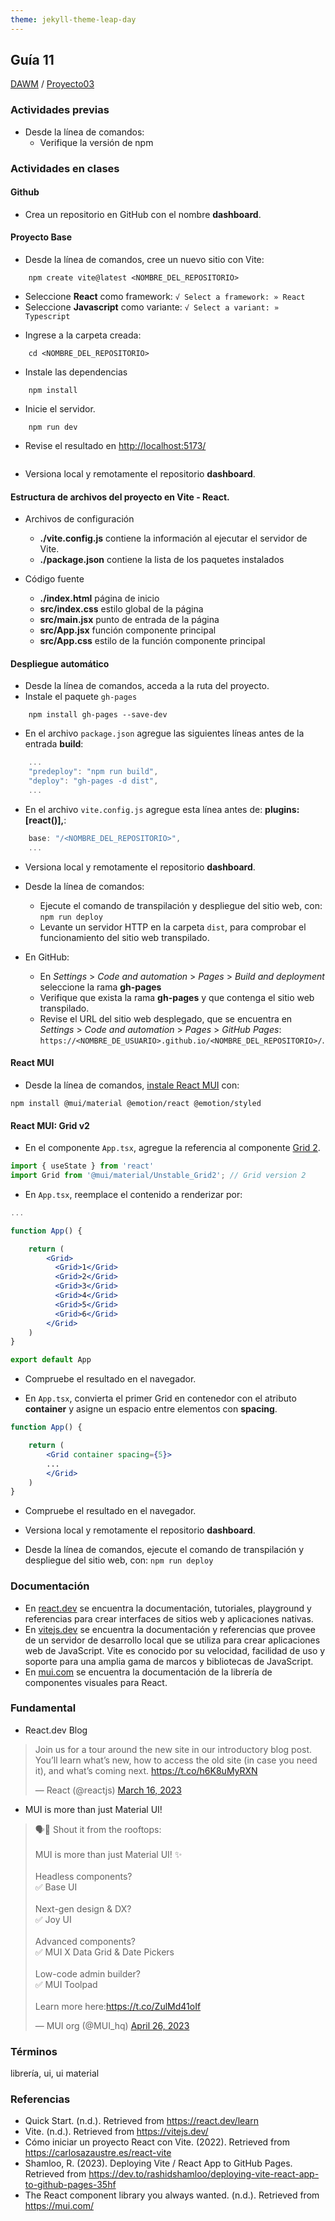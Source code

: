 ```yaml
---
theme: jekyll-theme-leap-day
---
```


## Guía 11

[DAWM](/DAWM/) / [Proyecto03](/DAWM/proyectos/2024/proyecto03)

### Actividades previas

* Desde la línea de comandos:
	- Verifique la versión de npm

### Actividades en clases

#### Github

* Crea un repositorio en GitHub con el nombre **dashboard**.

#### Proyecto Base

* Desde la línea de comandos, cree un nuevo sitio con Vite:

```prompt
	npm create vite@latest <NOMBRE_DEL_REPOSITORIO>
```

   - Seleccione **React** como framework: `√ Select a framework: » React`
   - Seleccione **Javascript** como variante: `√ Select a variant: » Typescript`

* Ingrese a la carpeta creada:

```prompt
	cd <NOMBRE_DEL_REPOSITORIO>
```

* Instale las dependencias

```prompt
	npm install
```

* Inicie el servidor.

```prompt
	npm run dev
```

* Revise el resultado en [http://localhost:5173/](http://localhost:5173/)

<div align="center">
    <img src="imagenes/default_site_react_vite.png" alt="">
</div>

* Versiona local y remotamente el repositorio **dashboard**.

#### Estructura de archivos del proyecto en Vite - React.

* Archivos de configuración
    + **./vite.config.js** contiene la información al ejecutar el servidor de Vite.
    + **./package.json** contiene la lista de los paquetes instalados

* Código fuente
    + **./index.html** página de inicio
    + **src/index.css** estilo global de la página
    + **src/main.jsx** punto de entrada de la página
    + **src/App.jsx** función componente principal
    + **src/App.css** estilo de la función componente principal

#### Despliegue automático

* Desde la línea de comandos, acceda a la ruta del proyecto.
* Instale el paquete `gh-pages`

```prompt
	npm install gh-pages --save-dev
```

* En el archivo `package.json` agregue las siguientes líneas antes de la entrada **build**:

```typescript
    ...
    "predeploy": "npm run build",
    "deploy": "gh-pages -d dist",
    ...
```

* En el archivo `vite.config.js` agregue esta línea antes de: **plugins: [react()],**:

```typescript
    base: "/<NOMBRE_DEL_REPOSITORIO>",
    ...
```

* Versiona local y remotamente el repositorio **dashboard**.

* Desde la línea de comandos:
	+ Ejecute el comando de transpilación y despliegue del sitio web, con: `npm run deploy`
	+ Levante un servidor HTTP en la carpeta `dist`, para comprobar el funcionamiento del sitio web transpilado.

* En GitHub:
	+ En _Settings_ > _Code and automation_ > _Pages_ > _Build and deployment_ seleccione la rama **gh-pages**
	+ Verifique que exista la rama **gh-pages** y que contenga el sitio web transpilado.
	+ Revise el URL del sitio web desplegado, que se encuentra en _Settings_ > _Code and automation_ > _Pages_ > _GitHub Pages_: `https://<NOMBRE_DE_USUARIO>.github.io/<NOMBRE_DEL_REPOSITORIO>/`. 

#### React MUI

* Desde la línea de comandos, [instale React MUI](https://mui.com/material-ui/getting-started/installation/) con:

```prompt
npm install @mui/material @emotion/react @emotion/styled
```

#### React MUI: Grid v2

* En el componente `App.tsx`, agregue la referencia al componente [Grid 2](https://mui.com/material-ui/react-grid2/).

```typescript
import { useState } from 'react'
import Grid from '@mui/material/Unstable_Grid2'; // Grid version 2
```

* En `App.tsx`, reemplace el contenido a renderizar por:

```jsx
...

function App() {

	return (
		<Grid>
	      <Grid>1</Grid>
	      <Grid>2</Grid>
	      <Grid>3</Grid>
	      <Grid>4</Grid>
	      <Grid>5</Grid>
	      <Grid>6</Grid>
	    </Grid>
    )
}

export default App
```
* Compruebe el resultado en el navegador.

* En `App.tsx`, convierta el primer Grid en contenedor con el atributo **container** y asigne un espacio entre elementos con **spacing**.

```jsx
function App() {

	return (
		<Grid container spacing={5}>
		...
		</Grid>
    )
}
```
* Compruebe el resultado en el navegador.


* Versiona local y remotamente el repositorio **dashboard**.
* Desde la línea de comandos, ejecute el comando de transpilación y despliegue del sitio web, con: `npm run deploy`

### Documentación

* En [react.dev](https://react.dev/) se encuentra la documentación, tutoriales, playground y referencias para crear interfaces de sitios web y aplicaciones nativas.
* En [vitejs.dev](https://vitejs.dev/) se encuentra la documentación y referencias que provee de un servidor de desarrollo local que se utiliza para crear aplicaciones web de JavaScript. Vite es conocido por su velocidad, facilidad de uso y soporte para una amplia gama de marcos y bibliotecas de JavaScript.
* En [mui.com](https://mui.com/) se encuentra la documentación de la librería de componentes visuales para React.

### Fundamental

* React.dev Blog

<blockquote class="twitter-tweet" data-media-max-width="560"><p lang="en" dir="ltr">Join us for a tour around the new site in our introductory blog post. You’ll learn what’s new, how to access the old site (in case you need it), and what’s coming next. <a href="https://t.co/h6K8uMyRXN">https://t.co/h6K8uMyRXN</a></p>&mdash; React (@reactjs) <a href="https://twitter.com/reactjs/status/1636444645981863967?ref_src=twsrc%5Etfw">March 16, 2023</a></blockquote> <script async src="https://platform.twitter.com/widgets.js" charset="utf-8"></script>

* MUI is more than just Material UI!

<blockquote class="twitter-tweet" data-media-max-width="560"><p lang="en" dir="ltr">🗣️💬 Shout it from the rooftops:<br><br>MUI is more than just Material UI! ✨<br><br>Headless components? <br>✅ Base UI<br><br>Next-gen design &amp; DX?<br>✅ Joy UI<br><br>Advanced components?<br>✅ MUI X Data Grid &amp; Date Pickers<br><br>Low-code admin builder?<br>✅ MUI Toolpad<br><br>Learn more here:<a href="https://t.co/ZulMd41oIf">https://t.co/ZulMd41oIf</a></p>&mdash; MUI org (@MUI_hq) <a href="https://twitter.com/MUI_hq/status/1651256048307585029?ref_src=twsrc%5Etfw">April 26, 2023</a></blockquote> <script async src="https://platform.twitter.com/widgets.js" charset="utf-8"></script>

### Términos

librería, ui, ui material

### Referencias

* Quick Start. (n.d.). Retrieved from https://react.dev/learn
* Vite. (n.d.). Retrieved from https://vitejs.dev/
* Cómo iniciar un proyecto React con Vite. (2022). Retrieved from https://carlosazaustre.es/react-vite
* Shamloo, R. (2023). Deploying Vite / React App to GitHub Pages. Retrieved from https://dev.to/rashidshamloo/deploying-vite-react-app-to-github-pages-35hf
* The React component library you always wanted. (n.d.). Retrieved from https://mui.com/